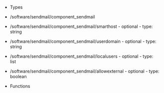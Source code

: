  - Types
  - /software/sendmail/component_sendmail
   - /software/sendmail/component_sendmail/smarthost
    - optional
    - type: string
   - /software/sendmail/component_sendmail/userdomain
    - optional
    - type: string
   - /software/sendmail/component_sendmail/localusers
    - optional
    - type: list
   - /software/sendmail/component_sendmail/allowexternal
    - optional
    - type: boolean

 - Functions
